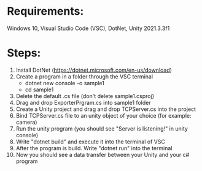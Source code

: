 # Requirements:
Windows 10, Visual Studio Code (VSC), DotNet, Unity 2021.3.3f1

# Steps:
1. Install DotNet (https://dotnet.microsoft.com/en-us/download)
2. Create a program in a folder through the VSC terminal
	- dotnet new console -o sample1
	- cd sample1
3. Delete the default .cs file (don't delete sample1.csproj)
4. Drag and drop ExporterPrgram.cs into sample1 folder
5. Create a Unity project and drag and drop TCPServer.cs into the project
6. Bind TCPServer.cs file to an unity object of your choice (for example: camera)
7. Run the unity program (you should see "Server is listening!" in unity console)
8. Write "dotnet build" and execute it into the terminal of VSC
9. After the program is build. Write "dotnet run" into the terminal
10. Now you should see a data transfer between your Unity and your c# program
